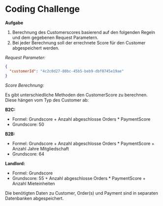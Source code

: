 # Coding Challenge

**Aufgabe**
1. Berechnung des Customerscores basierend auf den folgenden Regeln und dem gegebenen Request Parametern.
2. Bei jeder Berechnung soll der errechnete Score für den Customer abgespeichert werden.

*Request Parameter:*
```json
{
  "customerId": "4c2c0d27-80bc-45b5-beb9-dbf0745e19ae"
}
```

*Score Berechnung:*

Es gibt unterschiedliche Methoden den CustomerScore zu berechnen. Diese hängen vom Typ des Customer ab:

**B2C:**

* Formel: Grundscore + Anzahl abgeschlosse Orders * PaymentScore
* Grundscore: 50

**B2B:**
* Formel: Grundscore + Anzahl abgeschlosse Orders * PaymentScore + Anzahl Jahre Mitgliedschaft
* Grundscore: 64

**Landlord:**
* Formel: Grundscore
* Grundscore: 55 + Anzahl abgeschlosse Orders * PaymentScore + Anzahl Mieteinheiten


Die benötigten Daten zu Customer, Order(s) und Payment sind in separaten Datenbanken abgespeichert.
